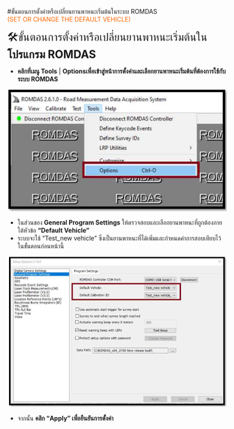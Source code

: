 #ขั้นตอนการตั้งค่าหรือเปลี่ยนยานพาหนะเริ่มต้นในระบบ ROMDAS <br><span style="color: #FF6600;">(SET OR CHANGE THE DEFAULT VEHICLE)</span>

<span style="font-size: 25px;">
🛠️ขั้นตอนการตั้งค่าหรือเปลี่ยนยานพาหนะเริ่มต้นใน <strong>โปรแกรม ROMDAS</strong> 
</span>

- **คลิกที่เมนู Tools** | **Optionsเพื่อเข้าสู่หน้าการตั้งค่าและเลือกยานพาหนะเริ่มต้นที่ต้องการใช้กับระบบ ROMDAS**

<img src="/assets/set1.png" width="800" alt="set1">

- ในส่วนของ **General Program Settings** ให้ตรวจสอบและเลือกยานพาหนะที่ถูกต้องภายใต้หัวข้อ **“Default Vehicle”**  
- ระบบจะใช้ “Test_new vehicle” ซึ่งเป็นยานพาหนะที่ได้เพิ่มและกำหนดค่าการสอบเทียบไว้ในขั้นตอนก่อนหน้านี้

<img src="/assets/set2.png" width="800" alt="set1">

- จากนั้น **คลิก “Apply” เพื่อยืนยันการตั้งค่า**
